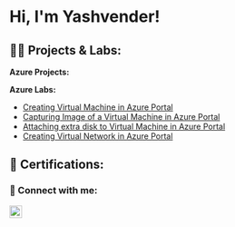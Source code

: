 <h1>Hi, I'm Yashvender! </h1>

<h2>👨‍💻 Projects & Labs:</h2>

<b>Azure Projects:</b>




<b>Azure Labs:</b>
- [Creating Virtual Machine in Azure Portal](https://github.com/yposwal2/Creating-VM-On-Azure)
- [Capturing Image of a Virtual Machine in Azure Portal](https://github.com/yposwal2/Capturing-Image-of-VM-on-Azure)
- [Attaching extra disk to Virtual Machine in Azure Portal](https://github.com/yposwal2/Attaching-extra-disk-to-VM-in-Azure)
- [Creating Virtual Network in Azure Portal](https://github.com/yposwal2/Creating-VN-On-Azure)


<h2>📜 Certifications:</h2>


<h3> 🤳 Connect with me:</h3>

[<img align="left" alt="JoshMadakor | LinkedIn" width="22px" src="https://cdn.jsdelivr.net/npm/simple-icons@v3/icons/linkedin.svg" />][linkedin]

[linkedin]: https://www.linkedin.com/in/yashvender-poswal-726841252/
